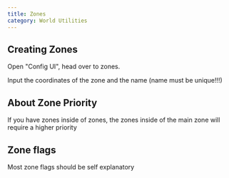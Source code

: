 ```yaml
---
title: Zones
category: World Utilities
---
```


## Creating Zones

Open "Config UI", head over to zones.

Input the coordinates of the zone and the name (name must be unique!!!)

## About Zone Priority

If you have zones inside of zones, the zones inside of the main zone will require a higher priority

## Zone flags

Most zone flags should be self explanatory